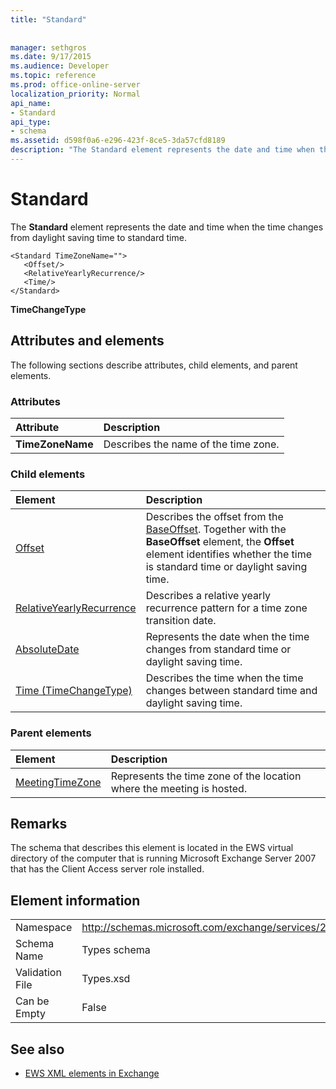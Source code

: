 ```yaml
---
title: "Standard"
 
 
manager: sethgros
ms.date: 9/17/2015
ms.audience: Developer
ms.topic: reference
ms.prod: office-online-server
localization_priority: Normal
api_name:
- Standard
api_type:
- schema
ms.assetid: d598f0a6-e296-423f-8ce5-3da57cfd8189
description: "The Standard element represents the date and time when the time changes from daylight saving time to standard time."
---
```


# Standard

The **Standard** element represents the date and time when the time changes from daylight saving time to standard time. 
  
```
<Standard TimeZoneName="">
   <Offset/>
   <RelativeYearlyRecurrence/>
   <Time/>
</Standard>
```

 **TimeChangeType**
## Attributes and elements

The following sections describe attributes, child elements, and parent elements.
  
### Attributes

|**Attribute**|**Description**|
|:-----|:-----|
|**TimeZoneName** <br/> |Describes the name of the time zone.  <br/> |
   
### Child elements

|**Element**|**Description**|
|:-----|:-----|
|[Offset](offset.md) <br/> |Describes the offset from the [BaseOffset](baseoffset.md). Together with the **BaseOffset** element, the **Offset** element identifies whether the time is standard time or daylight saving time.  <br/> |
|[RelativeYearlyRecurrence](relativeyearlyrecurrence.md) <br/> |Describes a relative yearly recurrence pattern for a time zone transition date.  <br/> |
|[AbsoluteDate](absolutedate.md) <br/> |Represents the date when the time changes from standard time or daylight saving time.  <br/> |
|[Time (TimeChangeType)](time-timechangetype.md) <br/> |Describes the time when the time changes between standard time and daylight saving time.  <br/> |
   
### Parent elements

|**Element**|**Description**|
|:-----|:-----|
|[MeetingTimeZone](meetingtimezone.md) <br/> |Represents the time zone of the location where the meeting is hosted.  <br/> |
   
## Remarks

The schema that describes this element is located in the EWS virtual directory of the computer that is running Microsoft Exchange Server 2007 that has the Client Access server role installed.
  
## Element information

|||
|:-----|:-----|
|Namespace  <br/> |http://schemas.microsoft.com/exchange/services/2006/types  <br/> |
|Schema Name  <br/> |Types schema  <br/> |
|Validation File  <br/> |Types.xsd  <br/> |
|Can be Empty  <br/> |False  <br/> |
   
## See also



- [EWS XML elements in Exchange](ews-xml-elements-in-exchange.md)

